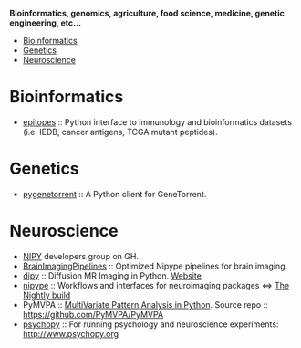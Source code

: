 **Bioinformatics, genomics, agriculture, food science, medicine, genetic engineering, etc...**

* [Bioinformatics](#bioinformatics)
* [Genetics](#genetics)
* [Neuroscience](#neuroscience)

# Bioinformatics
* [epitopes](https://github.com/hammerlab/epitopes) :: Python interface to immunology and bioinformatics datasets (i.e. IEDB, cancer antigens, TCGA mutant peptides).

# Genetics
* [pygenetorrent](https://github.com/hammer/pygenetorrent) :: A Python client for GeneTorrent.

# Neuroscience
* [NIPY](https://github.com/nipy) developers group on GH.
* [BrainImagingPipelines](https://github.com/INCF/BrainImagingPipelines) ::  Optimized Nipype pipelines for brain imaging.
* [dipy](https://github.com/nipy/dipy) :: Diffusion MR Imaging in Python. [Website](http://dipy.org)
* [nipype](https://github.com/nipy/nipype) :: Workflows and interfaces for neuroimaging packages <=> [The Nightly build](http://www.mit.edu/~satra/nipype-nightly/)
* PyMVPA :: [MultiVariate Pattern Analysis in Python](http://www.pymvpa.org). Source repo :: https://github.com/PyMVPA/PyMVPA
* [psychopy](https://github.com/psychopy/psychopy) :: For running psychology and neuroscience experiments: http://www.psychopy.org
